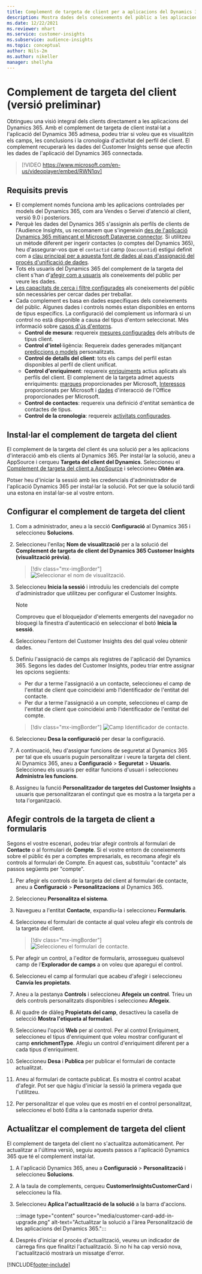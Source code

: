 ```yaml
---
title: Complement de targeta de client per a aplicacions del Dynamics 365 (conté vídeo)
description: Mostra dades dels coneixements del públic a les aplicacions del Dynamics 365 amb aquest complement.
ms.date: 12/22/2021
ms.reviewer: mhart
ms.service: customer-insights
ms.subservice: audience-insights
ms.topic: conceptual
author: Nils-2m
ms.author: nikeller
manager: shellyha
---
```


# <a name="customer-card-add-in-preview"></a>Complement de targeta del client (versió preliminar)



Obtingueu una visió integral dels clients directament a les aplicacions del Dynamics 365. Amb el complement de targeta de client instal·lat a l'aplicació del Dynamics 365 admesa, podeu triar si voleu que es visualitzin els camps, les conclusions i la cronologia d'activitat del perfil del client. El complement recuperarà les dades del Customer Insights sense que afectin les dades de l'aplicació del Dynamics 365 connectada.

> [!VIDEO https://www.microsoft.com/en-us/videoplayer/embed/RWN1qv]

## <a name="prerequisites"></a>Requisits previs

- El complement només funciona amb les aplicacions controlades per models del Dynamics 365, com ara Vendes o Servei d'atenció al client, versió 9.0 i posteriors.
- Perquè les dades del Dynamics 365 s'assignin als perfils de clients de l'Audience Insights, us recomanem que s'ingereixin [des de l'aplicació Dynamics 365 mitjançant el Microsoft Dataverse connector](connect-power-query.md). Si utilitzeu un mètode diferent per ingerir contactes (o comptes del Dynamics 365), heu d'assegurar-vos que el `contactid` camp (o`accountid`) estigui definit com a [clau principal per a aquesta font de dades al pas d'assignació del procés d'unificació de dades](map-entities.md#select-primary-key-and-semantic-type-for-attributes). 
- Tots els usuaris del Dynamics 365 del complement de la targeta del client s'han d'[afegir com a usuaris](permissions.md) als coneixements del públic per veure les dades.
- [Les capacitats de cerca i filtre configurades](search-filter-index.md) als coneixements del públic són necessàries per cercar dades per treballar.
- Cada complement es basa en dades específiques dels coneixements del públic. Algunes dades i controls només estan disponibles en entorns de tipus específics. La configuració del complement us informarà si un control no està disponible a causa del tipus d'entorn seleccionat. Més informació sobre [casos d'ús d'entorns](work-with-business-accounts.md).
  - **Control de mesura**: requereix [mesures configurades](measures.md) dels atributs de tipus client.
  - **Control d'intel**·ligència: Requereix dades generades mitjançant [prediccions o models](predictions-overview.md) personalitzats.
  - **Control de detalls del client**: tots els camps del perfil estan disponibles al perfil de client unificat.
  - **Control d'enriquiment**: requereix [enriquiments](enrichment-hub.md) actius aplicats als perfils del client. El complement de la targeta admet aquests enriquiments: [marques](enrichment-microsoft.md) proporcionades per Microsoft, [Interessos](enrichment-microsoft.md) proporcionats per Microsoft i [dades](enrichment-office.md) d'interacció de l'Office proporcionades per Microsoft.
  - **Control de contactes**: requereix una definició d'entitat semàntica de contactes de tipus.
  - **Control de la cronologia**: requereix [activitats configurades](activities.md).

## <a name="install-the-customer-card-add-in"></a>Instal·lar el complement de targeta del client

El complement de la targeta del client és una solució per a les aplicacions d'interacció amb els clients al Dynamics 365. Per instal·lar la solució, aneu a AppSource i cerqueu **Targeta del client del Dynamics**. Seleccioneu el [Complement de targeta del client a AppSource](https://appsource.microsoft.com/product/dynamics-365/mscrm.dynamics_365_customer_insights_customer_card_addin?tab=Overview) i seleccioneu **Obtén ara**.

Potser heu d'iniciar la sessió amb les credencials d'administrador de l'aplicació Dynamics 365 per instal·lar la solució. Pot ser que la solució tardi una estona en instal·lar-se al vostre entorn.

## <a name="configure-the-customer-card-add-in"></a>Configurar el complement de targeta del client

1. Com a administrador, aneu a la secció **Configuració** al Dynamics 365 i seleccioneu **Solucions**.

1. Seleccioneu l'enllaç **Nom de visualització** per a la solució del **Complement de targeta de client del Dynamics 365 Customer Insights (visualització prèvia)**.

   > [!div class="mx-imgBorder"]
   > ![Seleccionar el nom de visualització.](media/select-display-name.png "Seleccioneu el nom de visualització.")

1. Seleccioneu **Inicia la sessió** i introduïu les credencials del compte d'administrador que utilitzeu per configurar el Customer Insights.

   > [!NOTE]
   > Comproveu que el bloquejador d'elements emergents del navegador no bloquegi la finestra d'autenticació en seleccionar el botó **Inicia la sessió**.

1. Seleccioneu l'entorn del Customer Insights des del qual voleu obtenir dades.

1. Definiu l'assignació de camps als registres de l'aplicació del Dynamics 365. Segons les dades del Customer Insights, podeu triar entre assignar les opcions següents:
   - Per dur a terme l'assignació a un contacte, seleccioneu el camp de l'entitat de client que coincideixi amb l'identificador de l'entitat del contacte.
   - Per dur a terme l'assignació a un compte, seleccioneu el camp de l'entitat de client que coincideixi amb l'identificador de l'entitat del compte.

   > [!div class="mx-imgBorder"]
   > ![Camp Identificador de contacte.](media/contact-id-field.png "Camp Identificador de contacte.")

1. Seleccioneu **Desa la configuració** per desar la configuració.

1. A continuació, heu d'assignar funcions de seguretat al Dynamics 365 per tal que els usuaris puguin personalitzar i veure la targeta del client. Al Dynamics 365, aneu a **Configuració** > **Seguretat** > **Usuaris**. Seleccioneu els usuaris per editar funcions d'usuari i seleccioneu **Administra les funcions**.

1. Assigneu la funció **Personalitzador de targetes del Customer Insights** a usuaris que personalitzaran el contingut que es mostra a la targeta per a tota l'organització.

## <a name="add-customer-card-controls-to-forms"></a>Afegir controls de la targeta de client a formularis

Segons el vostre escenari, podeu triar afegir controls al formulari de **Contacte** o al formulari de **Compte**. Si el vostre entorn de coneixements sobre el públic és per a comptes empresarials, es recomana afegir els controls al formulari de Compte. En aquest cas, substituïu "contacte" als passos següents per "compte".

1. Per afegir els controls de la targeta del client al formulari de contacte, aneu a **Configuració** > **Personalitzacions** al Dynamics 365.

1. Seleccioneu **Personalitza el sistema**.

1. Navegueu a l'entitat **Contacte**, expandiu-la i seleccioneu **Formularis**.

1. Seleccioneu el formulari de contacte al qual voleu afegir els controls de la targeta del client.

    > [!div class="mx-imgBorder"]
    > ![Seleccioneu el formulari de contacte.](media/contact-active-forms.png "Seleccioneu el formulari Contacte.")

1. Per afegir un control, a l'editor de formularis, arrossegueu qualsevol camp de l'**Explorador de camps** a on voleu que aparegui el control.

1. Seleccioneu el camp al formulari que acabeu d'afegir i seleccioneu **Canvia les propietats**.

1. Aneu a la pestanya **Controls** i seleccioneu **Afegeix un control**. Trieu un dels controls personalitzats disponibles i seleccioneu **Afegeix**.

1. Al quadre de diàleg **Propietats del camp**, desactiveu la casella de selecció **Mostra l'etiqueta al formulari**.

1. Seleccioneu l'opció **Web** per al control. Per al control Enriquiment, seleccioneu el tipus d'enriquiment que voleu mostrar configurant el camp **enrichmentType**. Afegiu un control d'enriquiment diferent per a cada tipus d'enriquiment.

1. Seleccioneu **Desa** i **Publica** per publicar el formulari de contacte actualitzat.

1. Aneu al formulari de contacte publicat. Es mostra el control acabat d'afegir. Pot ser que hàgiu d'iniciar la sessió la primera vegada que l'utilitzeu.

1. Per personalitzar el que voleu que es mostri en el control personalitzat, seleccioneu el botó Edita a la cantonada superior dreta.

## <a name="upgrade-customer-card-add-in"></a>Actualitzar el complement de targeta del client

El complement de targeta del client no s'actualitza automàticament. Per actualitzar a l'última versió, seguiu aquests passos a l'aplicació Dynamics 365 que té el complement instal·lat.

1. A l'aplicació Dynamics 365, aneu a **Configuració** > **Personalització** i seleccioneu **Solucions**.

1. A la taula de complements, cerqueu **CustomerInsightsCustomerCard** i seleccioneu la fila.

1. Seleccioneu **Aplica l'actualització de la solució** a la barra d'accions.

   :::image type="content" source="media/customer-card-add-in-upgrade.png" alt-text="Actualitzar la solució a l'àrea Personalització de les aplicacions del Dynamics 365.":::

1. Després d'iniciar el procés d'actualització, veureu un indicador de càrrega fins que finalitzi l'actualització. Si no hi ha cap versió nova, l'actualització mostrarà un missatge d'error.


[!INCLUDE[footer-include](../includes/footer-banner.md)]
